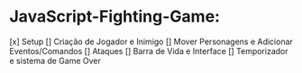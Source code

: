 # JavaScript-Fighting-Game:

[x] Setup
[] Criação de Jogador e Inimigo
[] Mover Personagens e Adicionar Eventos/Comandos
[] Ataques
[] Barra de Vida e Interface
[] Temporizador e sistema de Game Over